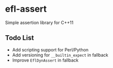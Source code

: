 # efl-assert
Simple assertion library for C++11

## Todo List

- Add scripting support for Perl/Python
- Add versioning for ``__builtin_expect`` in fallback
- Improve ``EflDynAssert`` in fallback
